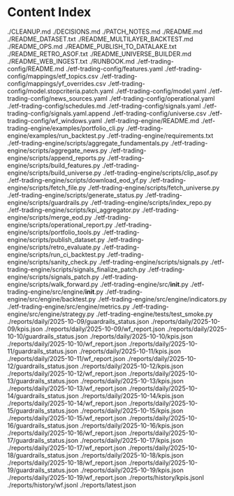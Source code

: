 # Content Index

./CLEANUP.md
./DECISIONS.md
./PATCH_NOTES.md
./README.md
./README_DATASET.txt
./README_MULTILAYER_BACKTEST.md
./README_OPS.md
./README_PUBLISH_TO_DATALAKE.txt
./README_RETRO_ASOF.txt
./README_UNIVERSE_BUILDER.md
./README_WEB_INGEST.txt
./RUNBOOK.md
./etf-trading-config/README.md
./etf-trading-config/features.yaml
./etf-trading-config/mappings/etf_topics.csv
./etf-trading-config/mappings/yf_overrides.csv
./etf-trading-config/model.stopcriteria.patch.yaml
./etf-trading-config/model.yaml
./etf-trading-config/news_sources.yaml
./etf-trading-config/operational.yaml
./etf-trading-config/schedules.md
./etf-trading-config/signals.yaml
./etf-trading-config/signals.yaml.append
./etf-trading-config/universe.csv
./etf-trading-config/wf_windows.yaml
./etf-trading-engine/README.md
./etf-trading-engine/examples/portfolio_cli.py
./etf-trading-engine/examples/run_backtest.py
./etf-trading-engine/requirements.txt
./etf-trading-engine/scripts/aggregate_fundamentals.py
./etf-trading-engine/scripts/aggregate_news.py
./etf-trading-engine/scripts/append_reports.py
./etf-trading-engine/scripts/build_features.py
./etf-trading-engine/scripts/build_universe.py
./etf-trading-engine/scripts/clip_asof.py
./etf-trading-engine/scripts/download_eod_yf.py
./etf-trading-engine/scripts/fetch_file.py
./etf-trading-engine/scripts/fetch_universe.py
./etf-trading-engine/scripts/generate_status.py
./etf-trading-engine/scripts/guardrails.py
./etf-trading-engine/scripts/index_repo.py
./etf-trading-engine/scripts/kpi_aggregator.py
./etf-trading-engine/scripts/merge_eod.py
./etf-trading-engine/scripts/operational_report.py
./etf-trading-engine/scripts/portfolio_tools.py
./etf-trading-engine/scripts/publish_dataset.py
./etf-trading-engine/scripts/retro_evaluate.py
./etf-trading-engine/scripts/run_ci_backtest.py
./etf-trading-engine/scripts/sanity_check.py
./etf-trading-engine/scripts/signals.py
./etf-trading-engine/scripts/signals_finalize_patch.py
./etf-trading-engine/scripts/signals_patch.py
./etf-trading-engine/scripts/walk_forward.py
./etf-trading-engine/src/__init__.py
./etf-trading-engine/src/engine/__init__.py
./etf-trading-engine/src/engine/backtest.py
./etf-trading-engine/src/engine/indicators.py
./etf-trading-engine/src/engine/metrics.py
./etf-trading-engine/src/engine/strategy.py
./etf-trading-engine/tests/test_smoke.py
./reports/daily/2025-10-09/guardrails_status.json
./reports/daily/2025-10-09/kpis.json
./reports/daily/2025-10-09/wf_report.json
./reports/daily/2025-10-10/guardrails_status.json
./reports/daily/2025-10-10/kpis.json
./reports/daily/2025-10-10/wf_report.json
./reports/daily/2025-10-11/guardrails_status.json
./reports/daily/2025-10-11/kpis.json
./reports/daily/2025-10-11/wf_report.json
./reports/daily/2025-10-12/guardrails_status.json
./reports/daily/2025-10-12/kpis.json
./reports/daily/2025-10-12/wf_report.json
./reports/daily/2025-10-13/guardrails_status.json
./reports/daily/2025-10-13/kpis.json
./reports/daily/2025-10-13/wf_report.json
./reports/daily/2025-10-14/guardrails_status.json
./reports/daily/2025-10-14/kpis.json
./reports/daily/2025-10-14/wf_report.json
./reports/daily/2025-10-15/guardrails_status.json
./reports/daily/2025-10-15/kpis.json
./reports/daily/2025-10-15/wf_report.json
./reports/daily/2025-10-16/guardrails_status.json
./reports/daily/2025-10-16/kpis.json
./reports/daily/2025-10-16/wf_report.json
./reports/daily/2025-10-17/guardrails_status.json
./reports/daily/2025-10-17/kpis.json
./reports/daily/2025-10-17/wf_report.json
./reports/daily/2025-10-18/guardrails_status.json
./reports/daily/2025-10-18/kpis.json
./reports/daily/2025-10-18/wf_report.json
./reports/daily/2025-10-19/guardrails_status.json
./reports/daily/2025-10-19/kpis.json
./reports/daily/2025-10-19/wf_report.json
./reports/history/kpis.jsonl
./reports/history/wf.jsonl
./reports/latest.json
